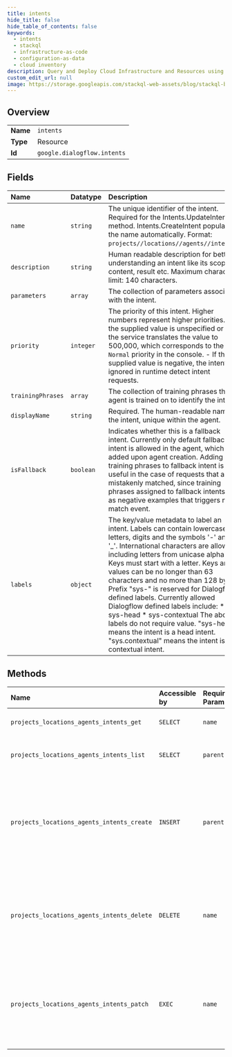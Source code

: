 ```yaml
---
title: intents
hide_title: false
hide_table_of_contents: false
keywords:
  - intents
  - stackql
  - infrastructure-as-code
  - configuration-as-data
  - cloud inventory
description: Query and Deploy Cloud Infrastructure and Resources using SQL
custom_edit_url: null
image: https://storage.googleapis.com/stackql-web-assets/blog/stackql-blog-post-featured-image.png
---
```

  
    

## Overview
<table><tbody>
<tr><td><b>Name</b></td><td><code>intents</code></td></tr>
<tr><td><b>Type</b></td><td>Resource</td></tr>
<tr><td><b>Id</b></td><td><code>google.dialogflow.intents</code></td></tr>
</tbody></table>

## Fields
| Name | Datatype | Description |
|:-----|:---------|:------------|
| `name` | `string` | The unique identifier of the intent. Required for the Intents.UpdateIntent method. Intents.CreateIntent populates the name automatically. Format: `projects//locations//agents//intents/`. |
| `description` | `string` | Human readable description for better understanding an intent like its scope, content, result etc. Maximum character limit: 140 characters. |
| `parameters` | `array` | The collection of parameters associated with the intent. |
| `priority` | `integer` | The priority of this intent. Higher numbers represent higher priorities. - If the supplied value is unspecified or 0, the service translates the value to 500,000, which corresponds to the `Normal` priority in the console. - If the supplied value is negative, the intent is ignored in runtime detect intent requests. |
| `trainingPhrases` | `array` | The collection of training phrases the agent is trained on to identify the intent. |
| `displayName` | `string` | Required. The human-readable name of the intent, unique within the agent. |
| `isFallback` | `boolean` | Indicates whether this is a fallback intent. Currently only default fallback intent is allowed in the agent, which is added upon agent creation. Adding training phrases to fallback intent is useful in the case of requests that are mistakenly matched, since training phrases assigned to fallback intents act as negative examples that triggers no-match event. |
| `labels` | `object` | The key/value metadata to label an intent. Labels can contain lowercase letters, digits and the symbols '-' and '_'. International characters are allowed, including letters from unicase alphabets. Keys must start with a letter. Keys and values can be no longer than 63 characters and no more than 128 bytes. Prefix "sys-" is reserved for Dialogflow defined labels. Currently allowed Dialogflow defined labels include: * sys-head * sys-contextual The above labels do not require value. "sys-head" means the intent is a head intent. "sys.contextual" means the intent is a contextual intent. |
## Methods
| Name | Accessible by | Required Params | Description |
|:-----|:--------------|:----------------|:------------|
| `projects_locations_agents_intents_get` | `SELECT` | `name` | Retrieves the specified intent. |
| `projects_locations_agents_intents_list` | `SELECT` | `parent` | Returns the list of all intents in the specified agent. |
| `projects_locations_agents_intents_create` | `INSERT` | `parent` | Creates an intent in the specified agent. Note: You should always train a flow prior to sending it queries. See the [training documentation](https://cloud.google.com/dialogflow/cx/docs/concept/training). |
| `projects_locations_agents_intents_delete` | `DELETE` | `name` | Deletes the specified intent. Note: You should always train a flow prior to sending it queries. See the [training documentation](https://cloud.google.com/dialogflow/cx/docs/concept/training). |
| `projects_locations_agents_intents_patch` | `EXEC` | `name` | Updates the specified intent. Note: You should always train a flow prior to sending it queries. See the [training documentation](https://cloud.google.com/dialogflow/cx/docs/concept/training). |
